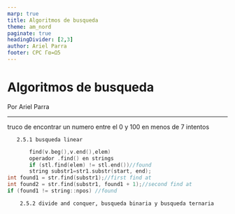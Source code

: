 ```yaml
---
marp: true
title: Algoritmos de busqueda
theme: am_nord
paginate: true
headingDivider: [2,3]
author: Ariel Parra
footer: CPC Γα=Ω5
---
```


<!-- _class: cover_e -->
<!-- _paginate: "" -->
<!-- _footer: ![](./img/GALLOS_black_rectangle_transparent.png) -->
<!-- _header: ![](./img/GALLO.png) -->

# <!-- fit -->Algoritmos de busqueda

Por Ariel Parra

---

truco de encontrar un numero entre el 0 y 100 en menos de 7 intentos

       2.5.1 busqueda linear 
```c++
       find(v.beg(),v.end(),elem)
       operador .find() en strings
       if (stl.find(elem) != stl.end())//found 
       string substr1=str1.substr(start, end);
int found1 = str.find(substr1);//first find at
int found2 = str.find(substr1, found1 + 1);//second find at
if (found1 != string::npos) //found
```   
        2.5.2 divide and conquer, busqueda binaria y busqueda ternaria 



